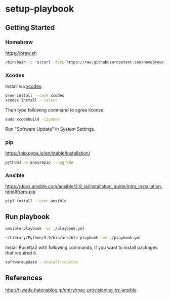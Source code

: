 # setup-playbook

## Getting Started

### Homebrew

https://brew.sh

```sh
/bin/bash -c "$(curl -fsSL https://raw.githubusercontent.com/Homebrew/install/HEAD/install.sh)"
```

### Xcodes

Install via [xcodes](https://github.com/XcodesOrg/xcodes).

```sh
brew install --cask xcodes
xcodes install --latest
```

Then type following command to agree license.

```sh
sudo xcodebuild -license
```

Run "Software Update" in System Settings.

### pip

https://pip.pypa.io/en/stable/installation/

```sh
python3 -m ensurepip --upgrade
```

### Ansible

https://docs.ansible.com/ansible/2.9_ja/installation_guide/intro_installation.html#from-pip

```sh
pip3 install --user ansible
```

## Run playbook

```sh
ansible-playbook -vv ./playbook.yml
```

```sh
~/Library/Python/3.9/bin/ansible-playbook -vv ./playbook.yml
```

Install Rosetta2 with following commands, if you want to install packages that required it.

```sh
softwareupdate --install-rosetta
```

## References

http://t-wada.hatenablog.jp/entry/mac-provisioning-by-ansible
